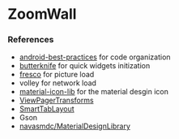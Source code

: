 # ZoomWall



### References

* [android-best-practices](https://github.com/futurice/android-best-practices) for code organization
* [butterknife](https://github.com/JakeWharton/butterknife) for quick widgets initization
* [fresco](https://github.com/facebook/fresco) for picture load
* volley for network load
* [material-icon-lib](https://github.com/code-mc/material-icon-lib) for the material desgin icon
* [ViewPagerTransforms](https://github.com/ToxicBakery/ViewPagerTransforms)
* [SmartTabLayout](https://github.com/ogaclejapan/SmartTabLayout)
* Gson
* [navasmdc/MaterialDesignLibrary](https://github.com/navasmdc/MaterialDesignLibrary)